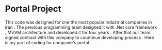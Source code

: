# Portal Project 
This code was designed for one the most popular industrial companies in iran .
The previous programming team designed it with .Net core framework , MVVM architecture and developed it for four years .
After that our team signed contract with this company to countinue developing process . 
Here is my part of coding for companie's portal .
